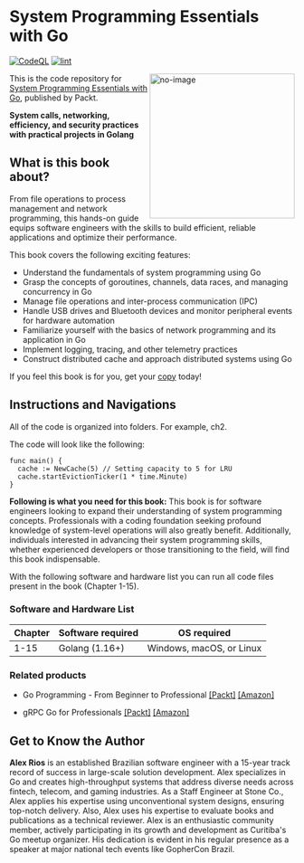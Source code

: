 # System Programming Essentials with Go
[![CodeQL](https://github.com/ibiscum/System-Programming-Essentials-with-Go/actions/workflows/github-code-scanning/codeql/badge.svg)](https://github.com/ibiscum/System-Programming-Essentials-with-Go/actions/workflows/github-code-scanning/codeql)
[![lint](https://github.com/ibiscum/System-Programming-Essentials-with-Go/actions/workflows/lint.yml/badge.svg)](https://github.com/ibiscum/System-Programming-Essentials-with-Go/actions/workflows/lint.yml)

<a href="https://www.packtpub.com/product/system-programming-essentials-with-go/9781837634132"><img src="https://content.packt.com/_/image/original/B21662/cover_image_large.jpg" alt="no-image" height="256px" align="right"></a>

This is the code repository for [System Programming Essentials with Go](https://www.packtpub.com/product/system-programming-essentials-with-go/9781837634132), published by Packt.

**System calls, networking, efficiency, and security practices with practical projects in Golang**

## What is this book about?
From file operations to process management and network programming, this hands-on guide equips software engineers with the skills to build efficient, reliable applications and optimize their performance.

This book covers the following exciting features:
* Understand the fundamentals of system programming using Go
* Grasp the concepts of goroutines, channels, data races, and managing concurrency in Go
* Manage file operations and inter-process communication (IPC)
* Handle USB drives and Bluetooth devices and monitor peripheral events for hardware automation
* Familiarize yourself with the basics of network programming and its application in Go
* Implement logging, tracing, and other telemetry practices
* Construct distributed cache and approach distributed systems using Go

If you feel this book is for you, get your [copy](https://www.amazon.com/System-Programming-Essentials-networking-efficiency/dp/1837634130/ref=tmm_pap_swatch_0?_encoding=UTF8&dib_tag=se&dib=eyJ2IjoiMSJ9.V74ree9n-By3iEAv6O5AZ80GMgp-RQ06f2ateXTAAu-samELuP-q_zhuOyaBqsRxUiyqF60yvStRz62CHPeo2F6qEiY2uqxKvEe8ib6CkArIwnWzGYNMgC_S2sdL11uAZVOb56FzNwZO_RdXKjlQSko8ev7kZgSPHqN_VZfNbBM_5QsHLG3vvDsYpU9kgAmzldh2HNPEzCkfO76LsRQ2Ydx0E4tZtkRLxDTaLGm8txc.pUa0SG0zCGPkykCKJUYvWiiz1JTbdEcS6L0Z0QT27i4&qid=1717763508&sr=1-1) today!


## Instructions and Navigations
All of the code is organized into folders. For example, ch2.

The code will look like the following:
```
func main() {
  cache := NewCache(5) // Setting capacity to 5 for LRU
  cache.startEvictionTicker(1 * time.Minute)
}
```

**Following is what you need for this book:**
This book is for software engineers looking to expand their understanding of system programming concepts. Professionals with a coding foundation seeking profound knowledge of system-level operations will also greatly benefit. Additionally, individuals interested in advancing their system programming skills, whether experienced developers or those transitioning to the field, will find this book indispensable.

With the following software and hardware list you can run all code files present in the book (Chapter 1-15).
### Software and Hardware List
| Chapter | Software required | OS required |
| -------- | ------------------------------------ | ----------------------------------- |
| 1-15 | Golang (1.16+) | Windows, macOS, or Linux |



### Related products
* Go Programming - From Beginner to Professional [[Packt]](https://www.packtpub.com/product/go-programming-from-beginner-to-professional-second-edition/9781803243054) [[Amazon]](https://www.amazon.com/Go-Programming-Beginner-Professional-everything/dp/1803243058/ref=sr_1_1?crid=GB1XN1O9W9B9&dib=eyJ2IjoiMSJ9.9qi4XiKwA90sP2288upVW_T2gM08M8CA79EHqeiQtiwwVw_rJ1IjaiSkOAr3httgpBruqGJgXutvAjNqdRMcy2xycSiwsAp_A0s3h_F706Ki4YQ_x25os96pxyb120GCT3hrAbbpBWwTzA0ICOOMHOrTFYY9zFZ5jrQDfmKag2gZ882ir1oJjTG04rDbH8Bq17xwYmJTyHcayDjQ4UMhoHUeJs0dgjngqO8KNnJ7rjw.n3teqRtS-Jo-sOXNURrArPERLqQeG8eRaAGAxzsIiBE&dib_tag=se&keywords=Go+Programming+-+From+Beginner+to+Professional&qid=1717763707&s=books&sprefix=go+programming+-+from+beginner+to+professional%2Cstripbooks-intl-ship%2C292&sr=1-1)

* gRPC Go for Professionals [[Packt]](https://www.packtpub.com/product/grpc-go-for-professionals/9781837638840) [[Amazon]](https://www.amazon.com/gRPC-Professionals-Implement-production-grade-microservices/dp/1837638845/ref=tmm_pap_swatch_0?_encoding=UTF8&dib_tag=se&dib=eyJ2IjoiMSJ9.b-buosIEMYbEsWl3m8HzWaFN9uzHPsAauCF5bC0CAh_GjHj071QN20LucGBJIEps.ywsVDnPhSUhXXA2CTXsXz71EP-qTv7ZIhqOC40RnqPY&qid=1717763771&sr=1-1)

## Get to Know the Author
**Alex Rios**
is an established Brazilian software engineer with a 15-year track record of success in large-scale solution development. Alex specializes in Go and creates high-throughput systems that address diverse needs across fintech, telecom, and gaming industries. As a Staff Engineer at Stone Co., Alex applies his expertise using unconventional system designs, ensuring top-notch delivery. Also, Alex uses his expertise to evaluate books and publications as a technical reviewer. Alex is an enthusiastic community member, actively participating in its growth and development as Curitiba's Go meetup organizer. His dedication is evident in his regular presence as a speaker at major national tech events like GopherCon Brazil.

